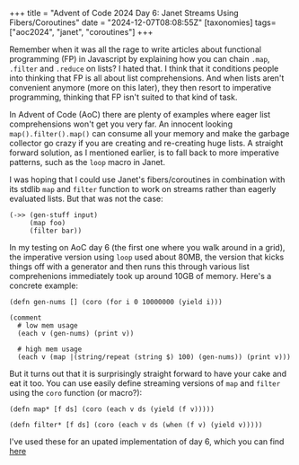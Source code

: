 +++
title = "Advent of Code 2024 Day 6: Janet Streams Using Fibers/Coroutines"
date = "2024-12-07T08:08:55Z"
[taxonomies]
tags=["aoc2024", "janet", "coroutines"]
+++

Remember when it was all the rage to write articles about functional programming (FP) in Javascript by explaining how you can chain `.map`, `.filter` and `.reduce` on lists? I hated that. I think that it conditions people into thinking that FP is all about list comprehensions. And when lists aren't convenient anymore (more on this later), they then resort to imperative programming, thinking that FP isn't suited to that kind of task.

In Advent of Code (AoC) there are plenty of examples where eager list comprehensions won't get you very far. An innocent looking `map().filter().map()` can consume all your memory and make the garbage collector go crazy if you are creating and re-creating huge lists. A straight forward solution, as I mentioned earlier, is to fall back to more imperative patterns, such as the `loop` macro in Janet.

I was hoping that I could use Janet's fibers/coroutines in combination with its stdlib `map` and `filter` function to work on streams rather than eagerly evaluated lists. But that was not the case:

```janet
(->> (gen-stuff input)
     (map foo)
     (filter bar))
```

In my testing on AoC day 6 (the first one where you walk around in a grid), the imperative version using `loop` used about 80MB, the version that kicks things off with a generator and then runs this through various list comprehenions immediately took up around 10GB of memory. Here's a concrete example:

```janet
(defn gen-nums [] (coro (for i 0 10000000 (yield i)))

(comment
  # low mem usage
  (each v (gen-nums) (print v))

  # high mem usage
  (each v (map |(string/repeat (string $) 100) (gen-nums)) (print v)))
```

But it turns out that it is surprisingly straight forward to have your cake and eat it too. You can use easily define streaming versions of `map` and `filter` using the `coro` function (or macro?):

```janet
(defn map* [f ds] (coro (each v ds (yield (f v)))))

(defn filter* [f ds] (coro (each v ds (when (f v) (yield v)))))
```

I've used these for an upated implementation of day 6, which you can find [here](https://github.com/cideM/aoc2024-janet/blob/main/d6/main.janet#L52-L58)
